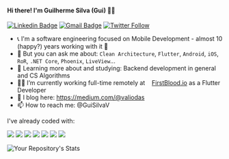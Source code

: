 #### Hi there! I'm Guilherme Silva (Gui) 👋😄 

[![Linkedin Badge](https://img.shields.io/badge/-LinkedIn-blue?style=flat-square&logo=Linkedin&logoColor=white&link=link_do_seu_perfil_no_linkedin)](https://www.linkedin.com/in/guilherme-silva-aa042a27/)
[![Gmail Badge](https://img.shields.io/badge/-Gmail-c14438?style=flat-square&logo=Gmail&logoColor=white&link=mailto:seu_email)](mailto:silva.guilherme09@gmail.com)
[![Twitter Follow](https://img.shields.io/twitter/follow/GuiSilvaV?color=d83a7c&logoColor=d83a7c&style=flat-square&logo=Twitter)](https://twitter.com/GuiSilvaV)

- 📞 I'm a software engineering focused on Mobile Development - almost 10 (happy?) years working with it 😬
- 💬 But you can ask me about: `Clean Architecture`, `Flutter`, `Android`, `iOS`, `RoR`, `.NET Core`, `Phoenix`, `LiveView`...
- 🌱 Learning more about and studying: Backend development in general and CS Algorithms
- 👨‍💻 I’m currently working full-time remotely at [<img height="12" src="https://s2.coinmarketcap.com/static/img/coins/200x200/1403.png">FirstBlood.io](https://firstblood.io) as a Flutter Developer
- 📃 I blog here: https://medium.com/@valiodas
- 📫 How to reach me: @GuiSilvaV

I've already coded with:

<img src="https://img.shields.io/badge/Dart-0175C2?style=for-the-badge&logo=dart&logoColor=white" /> <img src="https://img.shields.io/badge/Kotlin-0095D5?style=for-the-badge&logo=kotlin&logoColor=white" /> <img src="https://img.shields.io/badge/Java-ED8B00?style=for-the-badge&logo=java&logoColor=white" /> <img src="https://img.shields.io/badge/Ruby-CC342D?style=for-the-badge&logo=ruby&logoColor=white" /> <img src="https://img.shields.io/badge/Swift-FA7343?style=for-the-badge&logo=swift&logoColor=white" /> <img src="https://img.shields.io/badge/C%23-239120?style=for-the-badge&logo=c-sharp&logoColor=white" /> <img src="https://img.shields.io/badge/Elixir-4B275F?style=for-the-badge&logo=elixir&logoColor=white" />

![Your Repository's Stats](https://github-readme-stats.vercel.app/api?username=guilherme-v&show_icons=true&hide=issues&count_private=true&theme=highcontrast)

<!--
Here are some ideas to get you started:

- 🔭 I’m currently working on ...
- 🌱 I’m currently learning ...
- 👯 I’m looking to collaborate on ...
- 🤔 I’m looking for help with ...
- 💬 Ask me about ...
- 📫 How to reach me: ...
- 😄 Pronouns: ...
- ⚡ Fun fact: ...

-->
